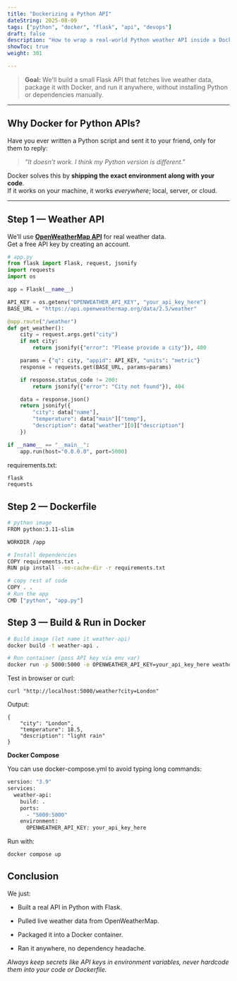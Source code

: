 ```yaml
---
title: "Dockerizing a Python API"
dateString: 2025-08-09
tags: ["python", "docker", "flask", "api", "devops"]
draft: false
description: "How to wrap a real-world Python weather API inside a Docker container so it can run consistently on any machine or server."
showToc: true
weight: 301

---
```


>  **Goal:** We'll build a small Flask API that fetches live weather data, package it with Docker, and run it anywhere, without installing Python or dependencies manually.

---

## Why Docker for Python APIs?

Have you ever written a Python script and sent it to your friend, only for them to reply:

> *"It doesn’t work. I think my Python version is different."*

Docker solves this by **shipping the exact environment along with your code**.  
If it works on your machine, it works *everywhere*; local, server, or cloud.

---

##  Step 1 — Weather API

We’ll use **[OpenWeatherMap API](https://openweathermap.org/api)** for real weather data.  
Get a free API key by creating an account.

```python
# app.py
from flask import Flask, request, jsonify
import requests
import os

app = Flask(__name__)

API_KEY = os.getenv("OPENWEATHER_API_KEY", "your_api_key_here")
BASE_URL = "https://api.openweathermap.org/data/2.5/weather"

@app.route("/weather")
def get_weather():
    city = request.args.get("city")
    if not city:
        return jsonify({"error": "Please provide a city"}), 400

    params = {"q": city, "appid": API_KEY, "units": "metric"}
    response = requests.get(BASE_URL, params=params)

    if response.status_code != 200:
        return jsonify({"error": "City not found"}), 404

    data = response.json()
    return jsonify({
        "city": data["name"],
        "temperature": data["main"]["temp"],
        "description": data["weather"][0]["description"]
    })

if __name__ == "__main__":
    app.run(host="0.0.0.0", port=5000)
```
requirements.txt:
```bash
flask
requests
```

## Step 2 — Dockerfile
```bash
# python image
FROM python:3.11-slim

WORKDIR /app

# Install dependencies
COPY requirements.txt .
RUN pip install --no-cache-dir -r requirements.txt

# copy rest of code 
COPY . .
# Run the app
CMD ["python", "app.py"]
```
## Step 3 — Build & Run in Docker
```bash
# Build image (let name it weather-api)
docker build -t weather-api .

# Run container (pass API key via env var)
docker run -p 5000:5000 -e OPENWEATHER_API_KEY=your_api_key_here weather-api
```
Test in browser or curl:

    curl "http://localhost:5000/weather?city=London"



Output:

    {
        "city": "London",
        "temperature": 18.5,
        "description": "light rain"
    }

**Docker Compose**

You can use docker-compose.yml to avoid typing long commands:
```bash
version: "3.9"
services:
  weather-api:
    build: .
    ports:
      - "5000:5000"
    environment:
      OPENWEATHER_API_KEY: your_api_key_here
```
Run with:
```bash
docker compose up
```

## Conclusion
We just:

- Built a real API in Python with Flask.

- Pulled live weather data from OpenWeatherMap.

- Packaged it into a Docker container.

- Ran it anywhere, no dependency headache.

*Always keep secrets like API keys in environment variables, never hardcode them into your code or Dockerfile.*